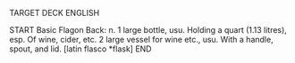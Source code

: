 TARGET DECK
ENGLISH

START
Basic
Flagon
Back: n. 1 large bottle, usu. Holding a quart (1.13 litres), esp. Of wine, cider, etc. 2 large vessel for wine etc., usu. With a handle, spout, and lid. [latin flasco *flask]
END
